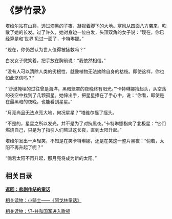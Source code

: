 # 《梦竹录》

塔维尔站在山巅，透过漆黑的子夜，凝视着脚下的大地。寒风从四面八方袭来，吹散了她的长发。过了许久，她对身边一位白发，头顶双角的女子说：“现在，你已经算是和‘世界’见过一面了，卡特琳娜。”

“现在，你仍然认为世人值得被拯救吗？”

白发女子微笑着，把手放在胸前说：“我依然相信。”

“没有人可以清除人类的劣根性，就像植物无法摘除自身的枯枝。即使这样，你也如此坚信吗？”

“‘沙漠掩埋的过往曾是海洋，黑暗笼罩的夜晚终有阳光。’”卡特琳娜抬起头，从空荡的夜空中找到了几颗孤星。她伸出手，把星星捧在了手心中，说：“你看，即使是在最黑暗的夜晚，也能看到星星。”

“月亮尚且无法点亮大地，何况星星？”塔维尔摇了摇头。

“不是的，星星之所以发光，并不是为了对抗黑夜。”卡特琳娜指向了北极星：“它们燃烧自己，只是为了指引人们熬过这长夜，直到太阳升起。”

塔维尔发出一声轻笑，不知是在笑卡特琳娜，还是在笑这一整片黑夜：“倘若，太阳不再升起了呢？”

“倘若太阳不再升起，那月亮将成为新的太阳。”

## 相关目录

**[返回：悲剧作结的童话](3.1：悲剧作结的童话.md)**

[相关读物：小骑士——《阿戈林童话》](3.2：小骑士——《阿戈林童话》.md)

[相关读物：记-共和国军进入歌顿](3.4：记-共和国军进入歌顿.md)
